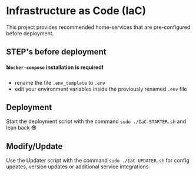 # Infrastructure as Code (IaC)
This project provides recommended home-services that are pre-configured before deployment.

## STEP's before deployment
#### ❗️`docker-compose` installation is required❗️
* rename the file `.env_template` to `.env`
* edit your environment variables inside the previously renamed `.env` file

## Deployment
Start the deployment script with the command `sudo ./IaC-STARTER.sh` and lean back 😎

## Modify/Update
Use the Updater script with the command `sudo ./IaC-UPDATER.sh` for config updates, version updates or additional service integrations
